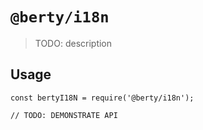 # `@berty/i18n`

> TODO: description

## Usage

```
const bertyI18N = require('@berty/i18n');

// TODO: DEMONSTRATE API
```
